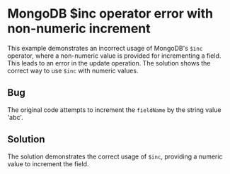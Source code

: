# MongoDB $inc operator error with non-numeric increment
This example demonstrates an incorrect usage of MongoDB's `$inc` operator, where a non-numeric value is provided for incrementing a field. This leads to an error in the update operation. The solution shows the correct way to use `$inc` with numeric values.

## Bug
The original code attempts to increment the `fieldName` by the string value 'abc'.

## Solution
The solution demonstrates the correct usage of `$inc`, providing a numeric value to increment the field.